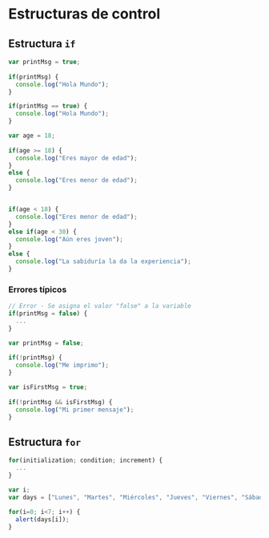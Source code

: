 # Estructuras de control

## Estructura ```if```

```js
var printMsg = true;
 
if(printMsg) {
  console.log("Hola Mundo");
}

if(printMsg == true) {
  console.log("Hola Mundo");
}
```

```js
var age = 18;
 
if(age >= 18) {
  console.log("Eres mayor de edad");
}
else {
  console.log("Eres menor de edad");
}


if(age < 18) {
  console.log("Eres menor de edad");
}
else if(age < 30) {
  console.log("Aún eres joven");
}
else {
  console.log("La sabiduría la da la experiencia");
}
```


### Errores típicos
```js
// Error - Se asigna el valor "false" a la variable
if(printMsg = false) {
  ...
}
```

```js
var printMsg = false;
 
if(!printMsg) {
  console.log("Me imprimo");
}

var isFirstMsg = true;
 
if(!printMsg && isFirstMsg) {
  console.log("Mi primer mensaje");
}
```

## Estructura ```for```

```js
for(initialization; condition; increment) {
  ...
}
```

```js
var i;
var days = ["Lunes", "Martes", "Miércoles", "Jueves", "Viernes", "Sábado", "Domingo"];
 
for(i=0; i<7; i++) {
  alert(days[i]);
}
```